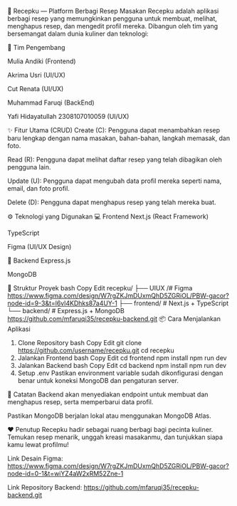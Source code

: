 🍳 Recepku — Platform Berbagi Resep Masakan
Recepku adalah aplikasi berbagi resep yang memungkinkan pengguna untuk membuat, melihat, menghapus resep, dan mengedit profil mereka. Dibangun oleh tim yang bersemangat dalam dunia kuliner dan teknologi:

👥 Tim Pengembang

Mulia Andiki (Frontend)

Akrima Usri (UI/UX)

Cut Renata (UI/UX)

Muhammad Faruqi (BackEnd)

Yafi Hidayatullah 2308107010059 (UI/UX)

✨ Fitur Utama (CRUD)
Create (C): Pengguna dapat menambahkan resep baru lengkap dengan nama masakan, bahan-bahan, langkah memasak, dan foto.

Read (R): Pengguna dapat melihat daftar resep yang telah dibagikan oleh pengguna lain.

Update (U): Pengguna dapat mengubah data profil mereka seperti nama, email, dan foto profil.

Delete (D): Pengguna dapat menghapus resep yang telah mereka buat.

⚙️ Teknologi yang Digunakan
💻 Frontend
Next.js (React Framework)

TypeScript

Figma (UI/UX Design)

🔧 Backend
Express.js

MongoDB

📂 Struktur Proyek
bash
Copy
Edit
recepku/
├── UIUX /# Figma https://www.figma.com/design/W7rgZKJmDUxmQhD5ZGRiOL/PBW-gacor?node-id=9-3&t=l6vl4KDhks87a4UY-1
├── frontend/ # Next.js + TypeScript
└── backend/ # Express.js + MongoDB https://github.com/mfaruqi35/recepku-backend.git
📦 Cara Menjalankan Aplikasi

1. Clone Repository
   bash
   Copy
   Edit
   git clone https://github.com/username/recepku.git
   cd recepku
2. Jalankan Frontend
   bash
   Copy
   Edit
   cd frontend
   npm install
   npm run dev
3. Jalankan Backend
   bash
   Copy
   Edit
   cd backend
   npm install
   npm run dev
4. Setup .env
   Pastikan environment variable sudah dikonfigurasi dengan benar untuk koneksi MongoDB dan pengaturan server.

📝 Catatan
Backend akan menyediakan endpoint untuk membuat dan menghapus resep, serta memperbarui data profil.

Pastikan MongoDB berjalan lokal atau menggunakan MongoDB Atlas.

❤️ Penutup
Recepku hadir sebagai ruang berbagi bagi pecinta kuliner. Temukan resep menarik, unggah kreasi masakanmu, dan tunjukkan siapa kamu lewat profilmu!

Link Desain Figma: https://www.figma.com/design/W7rgZKJmDUxmQhD5ZGRiOL/PBW-gacor?node-id=0-1&t=wiYZ4aW2xRM52Zne-1

Link Repository Backend: https://github.com/mfaruqi35/recepku-backend.git
